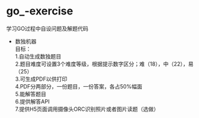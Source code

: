 # go_-exercise
学习GO过程中自设问题及解题代码

- 数独机器  
  目标：  
    1.自动生成数独题目  
    2.题目难度可设置3个难度等级，根据提示数字区分；难（18），中（22），易（25）  
    3.可生成PDF以供打印  
    4.PDF分两部分，一份题目，一份答案，各占50%幅面  
    5.能解答题目  
    6.提供解答API  
    7.提供H5页面调用摄像头ORC识别照片或者图片读题（选做）  